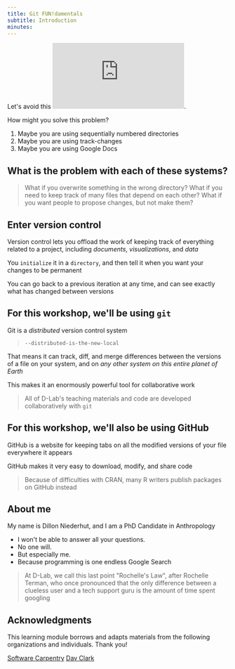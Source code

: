 ```yaml
---
title: Git FUN!damentals
subtitle: Introduction
minutes:
---
```


Let's avoid this ![humorous, yet sad situation from PhD
Comics](http://www.phdcomics.com/comics/archive.php?comicid=1531).

How might you solve this problem?

1. Maybe you are using sequentially numbered directories
2. Maybe you are using track-changes
3. Maybe you are using Google Docs

## What is the problem with each of these systems?

> What if you overwrite something in the wrong directory?
> What if you need to keep track of many files that depend on each other?
> What if you want people to propose changes, but not make them?

## Enter version control

Version control lets you offload the work of keeping track of everything related to a project, including *documents*, *visualizations*, and *data*

You `initialize` it in a `directory`, and then tell it when you want your changes to be permanent

You can go back to a previous iteration at any time, and can see exactly what has changed between versions

## For this workshop, we'll be using `git`

Git is a *distributed* version control system

> `--distributed-is-the-new-local`

That means it can track, diff, and merge differences between the versions of a file on your system, and on *any other system on this entire planet of Earth*

This makes it an enormously powerful tool for collaborative work


> All of D-Lab's teaching materials and code are developed collaboratively with `git`


## For this workshop, we'll also be using GitHub

GitHub is a website for keeping tabs on all the modified versions of your file everywhere it appears

GitHub makes it very easy to download, modify, and share code


> Because of difficulties with CRAN, many R writers publish packages on GitHub instead

## About me

My name is Dillon Niederhut, and I am a PhD Candidate in Anthropology

* I won't be able to answer all your questions.
* No one will.
* But especially me.
* Because programming is one endless Google Search

> At D-Lab, we call this last point "Rochelle's Law", after Rochelle Terman, who once pronounced that the only difference between a clueless user and a tech support guru is the amount of time spent googling


## Acknowledgments

This learning module borrows and adapts materials from the following organizations and individuals. Thank you!

[Software Carpentry](https://github.com/swcarpentry/git-novice)
[Dav Clark](https://github.com/davclark/git-fundamentals)
